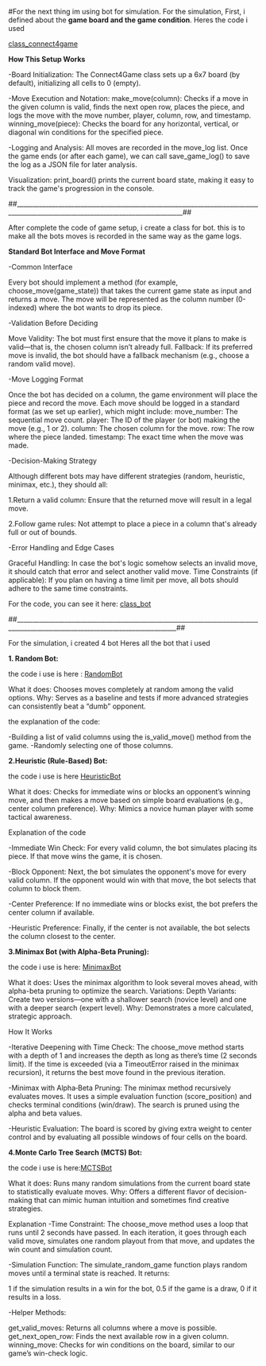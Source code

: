 #For the next thing im using bot for simulation. 
    For the simulation, First, i defined about the **game board and the game condition**. Heres the code i used
    
[class_connect4game](Connect4game_class)

**How This Setup Works**

-Board Initialization:
The Connect4Game class sets up a 6x7 board (by default), initializing all cells to 0 (empty).

-Move Execution and Notation:
make_move(column): Checks if a move in the given column is valid, finds the next open row, places the piece, and logs the move with the move number, player, column, row, and timestamp.
winning_move(piece): Checks the board for any horizontal, vertical, or diagonal win conditions for the specified piece.

-Logging and Analysis:
All moves are recorded in the move_log list. Once the game ends (or after each game), we can call save_game_log() to save the log as a JSON file for later analysis.

Visualization:
print_board() prints the current board state, making it easy to track the game's progression in the console.

##___________________________________________________________________________________________________________________________________##

After complete the code of game setup, i create a class for bot. this is to make all the bots moves is recorded in the same way as the game logs.

**Standard Bot Interface and Move Format**

-Common Interface
    
Every bot should implement a method (for example, choose_move(game_state)) that takes the current game state as input and returns a move. The move will be represented as the column number (0-indexed) where the bot wants to drop its piece.

-Validation Before Deciding
    
Move Validity: The bot must first ensure that the move it plans to make is valid—that is, the chosen column isn’t already full.
Fallback: If its preferred move is invalid, the bot should have a fallback mechanism (e.g., choose a random valid move).

-Move Logging Format

Once the bot has decided on a column, the game environment will place the piece and record the move. Each move should be logged in a standard format (as we set up earlier), which might include:
        move_number: The sequential move count.
        player: The ID of the player (or bot) making the move (e.g., 1 or 2).
        column: The chosen column for the move.
        row: The row where the piece landed.
        timestamp: The exact time when the move was made.

-Decision-Making Strategy
    
Although different bots may have different strategies (random, heuristic, minimax, etc.), they should all:

1.Return a valid column: Ensure that the returned move will result in a legal move.

2.Follow game rules: Not attempt to place a piece in a column that's already full or out of bounds.

-Error Handling and Edge Cases

Graceful Handling: In case the bot's logic somehow selects an invalid move, it should catch that error and select another valid move.
Time Constraints (if applicable): If you plan on having a time limit per move, all bots should adhere to the same time constraints.

For the code, you can see it here: [class_bot](bot_class)

##_________________________________________________________________________________________________________________________________##

For the simulation, i created 4 bot
Heres all the bot that i used



**1. Random Bot:**

the code i use is here : [RandomBot](RandomBot_class)

What it does: Chooses moves completely at random among the valid options.
Why: Serves as a baseline and tests if more advanced strategies can consistently beat a “dumb” opponent.

the explanation of the code:

-Building a list of valid columns using the is_valid_move() method from the game.
-Randomly selecting one of those columns.




**2.Heuristic (Rule-Based) Bot:**

the code i use is here [HeuristicBot](HeuristicBot_class)

What it does: Checks for immediate wins or blocks an opponent’s winning move, and then makes a move based on simple board evaluations (e.g., center column preference).
Why: Mimics a novice human player with some tactical awareness.

Explanation of the code


-Immediate Win Check: For every valid column, the bot simulates placing its piece. If that move wins the game, it is chosen.

-Block Opponent: Next, the bot simulates the opponent's move for every valid column. If the opponent would win with that move, the bot selects that column to block them.

-Center Preference: If no immediate wins or blocks exist, the bot prefers the center column if available.

-Heuristic Preference: Finally, if the center is not available, the bot selects the column closest to the center.




**3.Minimax Bot (with Alpha-Beta Pruning):**

the code i use is here: [MinimaxBot](MinimaxBot_class)

What it does: Uses the minimax algorithm to look several moves ahead, with alpha-beta pruning to optimize the search.
Variations:
Depth Variants: Create two versions—one with a shallower search (novice level) and one with a deeper search (expert level).
Why: Demonstrates a more calculated, strategic approach.

How It Works

-Iterative Deepening with Time Check:
The choose_move method starts with a depth of 1 and increases the depth as long as there’s time (2 seconds limit). If the time is exceeded (via a TimeoutError raised in the minimax recursion), it returns the best move found in the previous iteration.

-Minimax with Alpha‑Beta Pruning:
The minimax method recursively evaluates moves. It uses a simple evaluation function (score_position) and checks terminal conditions (win/draw). The search is pruned using the alpha and beta values.

-Heuristic Evaluation:
The board is scored by giving extra weight to center control and by evaluating all possible windows of four cells on the board.





**4.Monte Carlo Tree Search (MCTS) Bot:**

the code i use is here:[MCTSBot](MCTSbot_class)

What it does: Runs many random simulations from the current board state to statistically evaluate moves.
Why: Offers a different flavor of decision-making that can mimic human intuition and sometimes find creative strategies.

Explanation
-Time Constraint:
The choose_move method uses a loop that runs until 2 seconds have passed. In each iteration, it goes through each valid move, simulates one random playout from that move, and updates the win count and simulation count.

-Simulation Function:
The simulate_random_game function plays random moves until a terminal state is reached. It returns:

1 if the simulation results in a win for the bot,
0.5 if the game is a draw,
0 if it results in a loss.


-Helper Methods:

get_valid_moves: Returns all columns where a move is possible.
get_next_open_row: Finds the next available row in a given column.
winning_move: Checks for win conditions on the board, similar to our game’s win-check logic.




